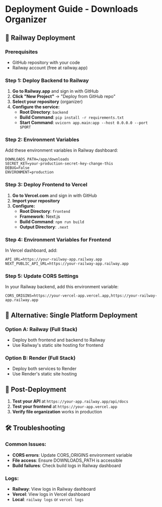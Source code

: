 # Deployment Guide - Downloads Organizer

## 🚀 Railway Deployment

### Prerequisites
- GitHub repository with your code
- Railway account (free at railway.app)

### Step 1: Deploy Backend to Railway

1. **Go to Railway.app** and sign in with GitHub
2. **Click "New Project"** → "Deploy from GitHub repo"
3. **Select your repository** (organizer)
4. **Configure the service:**
   - **Root Directory**: `backend`
   - **Build Command**: `pip install -r requirements.txt`
   - **Start Command**: `uvicorn app.main:app --host 0.0.0.0 --port $PORT`

### Step 2: Environment Variables

Add these environment variables in Railway dashboard:

```
DOWNLOADS_PATH=/app/downloads
SECRET_KEY=your-production-secret-key-change-this
DEBUG=False
ENVIRONMENT=production
```

### Step 3: Deploy Frontend to Vercel

1. **Go to Vercel.com** and sign in with GitHub
2. **Import your repository**
3. **Configure:**
   - **Root Directory**: `frontend`
   - **Framework**: Next.js
   - **Build Command**: `npm run build`
   - **Output Directory**: `.next`

### Step 4: Environment Variables for Frontend

In Vercel dashboard, add:

```
API_URL=https://your-railway-app.railway.app
NEXT_PUBLIC_API_URL=https://your-railway-app.railway.app
```

### Step 5: Update CORS Settings

In your Railway backend, add this environment variable:

```
CORS_ORIGINS=https://your-vercel-app.vercel.app,https://your-railway-app.railway.app
```

## 🔧 Alternative: Single Platform Deployment

### Option A: Railway (Full Stack)
- Deploy both frontend and backend to Railway
- Use Railway's static site hosting for frontend

### Option B: Render (Full Stack)
- Deploy both services to Render
- Use Render's static site hosting

## 📝 Post-Deployment

1. **Test your API** at `https://your-app.railway.app/api/docs`
2. **Test your frontend** at `https://your-app.vercel.app`
3. **Verify file organization** works in production

## 🛠️ Troubleshooting

### Common Issues:
- **CORS errors**: Update CORS_ORIGINS environment variable
- **File access**: Ensure DOWNLOADS_PATH is accessible
- **Build failures**: Check build logs in Railway dashboard

### Logs:
- **Railway**: View logs in Railway dashboard
- **Vercel**: View logs in Vercel dashboard
- **Local**: `railway logs` or `vercel logs`
